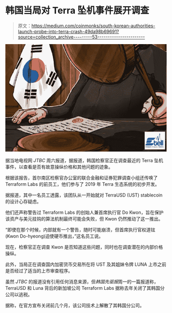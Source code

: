 # 韩国当局对 Terra 坠机事件展开调查

> 原文：<https://medium.com/coinmonks/south-korean-authorities-launch-probe-into-terra-crash-49da98b69691?source=collection_archive---------53----------------------->

![](img/5aa3c1f82fb9cf8fea456e0251a6b5f0.png)

据当地电视网 *JTBC* 周六报道，据报道，韩国检察官正在调查最近的 Terra 坠机事件，以查看是否有故意操纵价格和其他问题的迹象。

根据该报告，首尔南区检察官办公室的联合金融和证券犯罪调查小组还传唤了 Terraform Labs 的前员工，他们参与了 2019 年 Terra 生态系统的初步开发。

据报道，其中一名员工透露，该团队从一开始就对 TerraUSD (UST) stablecoin 的设计心存疑虑。

他们还声称警告过 Terraform Labs 的创始人兼首席执行官 Do Kwon，旨在保护该资产与美元挂钩的算法机制最终可能会失败，但 Kwon 仍然推动了这一推出。

“即使在那个时候，内部就有一个警告，随时可能崩溃，但首席执行官权道铉(Kwon Do-hyeong)迫使硬币推出，”这名员工说。

现在，检察官正在调查 Kwon 是否知道这些问题，同时也在调查潜在的内部价格操纵。

此外，当局正在调查国内加密货币交易所在将 UST 及其姐妹令牌 LUNA 上市之前是否经过了适当的上市审查程序。

虽然 *JTBC* 的报道没有引用任何消息来源，但*韩国先驱报*周一的一篇报道称，TerraUSD 和 Luna 背后的新加坡公司 Terraform Labs 据称去年关闭了其韩国分公司以逃税。

据称，在官方宣布关闭前几个月，该公司技术上解散了其韩国分公司。